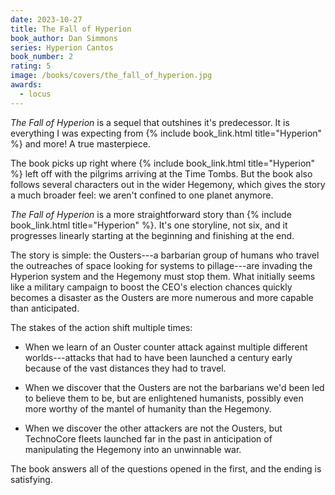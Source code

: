 ```yaml
---
date: 2023-10-27
title: The Fall of Hyperion
book_author: Dan Simmons
series: Hyperion Cantos
book_number: 2
rating: 5
image: /books/covers/the_fall_of_hyperion.jpg
awards:
  - locus
---
```


<cite class="book-title">The Fall of Hyperion</cite> is a sequel that
outshines it's predecessor. It is everything I was expecting from {% include
book_link.html title="Hyperion" %} and more! A true masterpiece.

The book picks up right where {% include book_link.html title="Hyperion" %}
left off with the pilgrims arriving at the Time Tombs. But the book also
follows several characters out in the wider Hegemony, which gives the story a
much broader feel: we aren't confined to one planet anymore.

<cite class="book-title">The Fall of Hyperion</cite> is a more straightforward
story than {% include book_link.html title="Hyperion" %}. It's one storyline,
not six, and it progresses linearly starting at the beginning and finishing at
the end.

The story is simple: the Ousters---a barbarian group of humans who travel the
outreaches of space looking for systems to pillage---are invading the Hyperion
system and the Hegemony must stop them. What initially seems like a military
campaign to boost the CEO's election chances quickly becomes a disaster as the
Ousters are more numerous and more capable than anticipated.

The stakes of the action shift multiple times:

- When we learn of an Ouster counter attack against multiple different
  worlds---attacks that had to have been launched a century early because of
  the vast distances they had to travel.

- When we discover that the Ousters are not the barbarians we'd been
  led to believe them to be, but are enlightened humanists, possibly even more
  worthy of the mantel of humanity than the Hegemony.

- When we discover the other attackers are not the Ousters, but TechnoCore
  fleets launched far in the past in anticipation of manipulating the Hegemony
  into an unwinnable war.

The book answers all of the questions opened in the first, and the ending is
satisfying.
